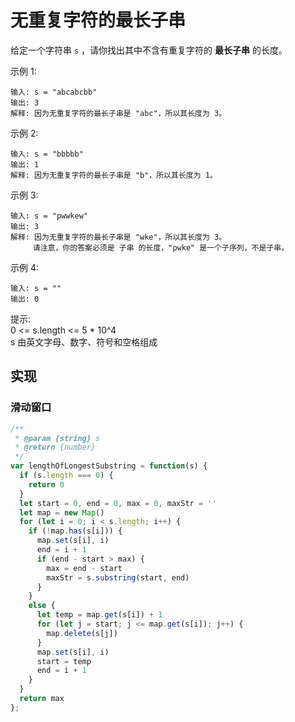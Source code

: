 # 无重复字符的最长子串
给定一个字符串 `s` ，请你找出其中不含有重复字符的 **最长子串** 的长度。

示例 1:
```
输入: s = "abcabcbb"
输出: 3 
解释: 因为无重复字符的最长子串是 "abc"，所以其长度为 3。
```
示例 2:
```
输入: s = "bbbbb"
输出: 1
解释: 因为无重复字符的最长子串是 "b"，所以其长度为 1。
```
示例 3:
```
输入: s = "pwwkew"
输出: 3
解释: 因为无重复字符的最长子串是 "wke"，所以其长度为 3。
     请注意，你的答案必须是 子串 的长度，"pwke" 是一个子序列，不是子串。
```
示例 4:
```
输入: s = ""
输出: 0
```

提示:  
0 <= s.length <= 5 * 10^4  
s 由英文字母、数字、符号和空格组成


## 实现
### 滑动窗口
```javascript
/**
 * @param {string} s
 * @return {number}
 */
var lengthOfLongestSubstring = function(s) {
  if (s.length === 0) {
    return 0
  }
  let start = 0, end = 0, max = 0, maxStr = ''
  let map = new Map()
  for (let i = 0; i < s.length; i++) {
    if (!map.has(s[i])) {
      map.set(s[i], i)
      end = i + 1
      if (end - start > max) {
        max = end - start
        maxStr = s.substring(start, end)
      }
    }
    else {
      let temp = map.get(s[i]) + 1
      for (let j = start; j <= map.get(s[i]); j++) {
        map.delete(s[j])
      }
      map.set(s[i], i)
      start = temp
      end = i + 1
    }
  }
  return max
};
```